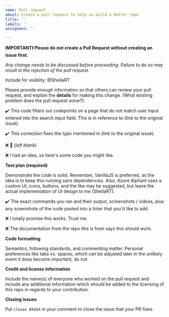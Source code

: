 ```yaml
---
name: Pull request
about: Create a pull request to help us build a better repo
title: ''
labels: ''
assignees: ''

---
```


**IMPORTANT:heavy_exclamation_mark: Please do not create a Pull Request without creating an issue first.**

*Any change needs to be discussed before proceeding. Failure to do so may result in the rejection of the pull request.*

Include for visiblity: @SheilaRT

Please provide enough information so that others can review your pull request, and explain the **details** for making this change. (What existing problem does the pull request solve?):

:heavy_check_mark: This code filters out codepoints on a page that do not match user input entered into the search input field. This is in reference to (link to the original issue).

:heavy_check_mark: This correction fixes the typo mentioned in (link to the original issue).

:x: :ghost: (_left blank_)

:x: I had an idea, so here's some code you might like.

**Test plan (required)**

Demonstrate the code is solid. Remember, VanillaJS is preferred, as the idea is to keep this running sans dependencies. Also, Azure Alphant uses a custom UI, icons, buttons, and the like may be suggested, but leave the actual implementation of UI design to me (SheilaRT). 

:heavy_check_mark: The exact commands you ran and their output, screenshots / videos, plus any sceenshots of the code pasted into a linter that you'd like to add.

:x: I totally promise this works. Trust me.

:x: The documentation from the repo this is from says this should work.

**Code formatting**

Semantics, following standards, and commenting matter. Personal preferences like tabs vs. spaces, which can be adjusted later in the unlikely event it does become important, do not.

**Credit and license information**

Include the name(s) of everyone who worked on the pull request and include any additional information which should be added to the licensing of this repo in regards to your contribution.

**Closing issues**

Put `closes #XXXX` in your comment to close the issue that your PR fixes.
